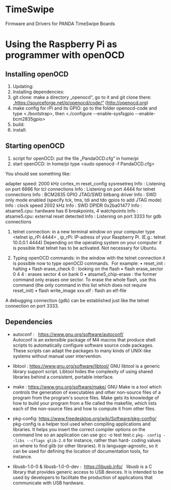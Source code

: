 # TimeSwipe
Firmware and Drivers for PANDA TimeSwipe Boards

# Using the Raspberry Pi as programmer with openOCD

## Installing openOCD 

1) Updating: <sudo apt-get update>
2) Installing dependencies:  <sudo apt-get install git autoconf libtool make pkg-config libusb-1.0-0 libusb-1.0-0-dev>
3) git clone:  make a directory „openocd“, go to it and git clone there: „https://sourceforge.net/p/openocd/code/“ (http://openocd.org)
4) make config for rPi and its GPIO:  go to the folder openocd-code and type <./bootstrap>, then <./configure --enable-sysfsgpio --enable-bcm2835gpio>
5) build:  <make>
6) install:  <sudo make install>


## Starting openOCD

1) script for openOCD:  put the file „PandaOCD.cfg“ in home/pi
2) start openOCD:  in home/pi type <sudo openocd -f PandaOCD.cfg>

You should see something like:

 adapter speed: 2000 kHz
 cortex_m reset_config sysresetreq
 Info : Listening on port 6666 for tcl connections
 Info : Listening on port 4444 for telnet connections
 Info : BCM2835 GPIO JTAG/SWD bitbang driver
 Info : SWD only mode enabled (specify tck, tms, tdi and tdo gpios to add JTAG mode)
 Info : clock speed 2002 kHz
 Info : SWD DPIDR 0x2ba01477
 Info : atsame5.cpu: hardware has 6 breakpoints, 4 watchpoints
 Info : atsame5.cpu: external reset detected
 Info : Listening on port 3333 for gdb connections

1) telnet connection:  in a new terminal window on your computer type <telnet ip_rPi 4444> , ip_rPi: IP-adress of your Raspberry Pi. (E.g.: telnet 10.0.0.1 4444)
Depending on the operating system on your computer it is possible that telnet has to be activated. Not necessary for Ubuntu.

2) Typing openOCD commands: in the window with the telnet connection it is possible now to type openOCD commands.  For example: 
	•	reset_init : halting
	•	flash erase_check 0 : looking on the flash
	•	flash erase_sector 0 4 4 : erases sector 4 on bank 0
	•	atsame5_chip-erase : the former command only erases one sector. To erase the whole flash, use this command (the only command in this list which does not require reset_init)
	•	flash write_image xxx.elf : flash an elf-file

A debugging connection (gdb) can be established just like the telnet connection on port 3333. 


## Dependencies

- autoconf :  	https://www.gnu.org/software/autoconf/  
	Autoconf is an extensible package of M4 macros that produce shell 	scripts to automatically configure software source code packages. 	These scripts can adapt the packages to many kinds of UNIX-like 	systems without manual user intervention.

- libtool :
	https://www.gnu.org/software/libtool/ 
	GNU libtool is a generic library support script. Libtool hides the 	complexity of using shared libraries behind a consistent, portable 	interface. 
	
- make :
	https://www.gnu.org/software/make/ 
	GNU Make is a tool which controls the generation of executables 	and other non-source files of a program from the program's source 	files. Make gets its knowledge of how to build your program from a 	file called the makefile, which lists each of the non-source files and 	how to compute it from other files.  
  
 - pkg-config: 
	https://www.freedesktop.org/wiki/Software/pkg-config/  	pkg-config is a helper tool used when compiling applications and 	libraries. It helps you insert the correct compiler options on the 	command line so an application can use gcc -o test test.c `pkg-	config --libs --cflags glib-2.0` for instance, rather than hard-	coding values on where to find glib (or other libraries). It is 	language-agnostic, so it can be used for defining the location of 	documentation tools, for instance. 
  
- libusb-1.0-0 & libusb-1.0-0-dev : 	https://libusb.info/  	libusb is a C library that provides generic access to USB devices. It 	is intended to be used by developers to facilitate the production of 	applications that communicate with USB hardware.
